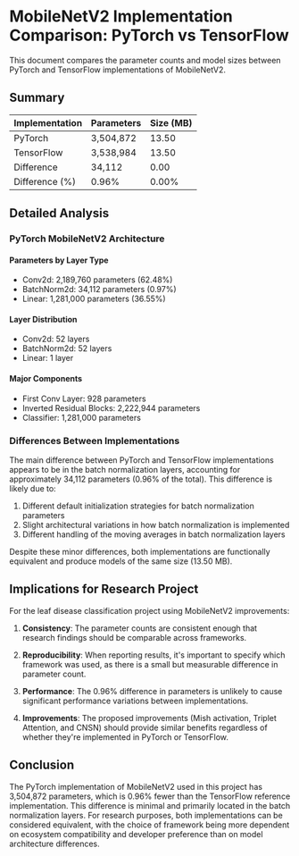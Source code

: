 # MobileNetV2 Implementation Comparison: PyTorch vs TensorFlow

This document compares the parameter counts and model sizes between PyTorch and TensorFlow implementations of MobileNetV2.

## Summary

| Implementation | Parameters | Size (MB) |
|----------------|------------|-----------|
| PyTorch        | 3,504,872  | 13.50     |
| TensorFlow     | 3,538,984  | 13.50     |
| Difference     | 34,112     | 0.00      |
| Difference (%) | 0.96%      | 0.00%     |

## Detailed Analysis

### PyTorch MobileNetV2 Architecture

#### Parameters by Layer Type
- Conv2d: 2,189,760 parameters (62.48%)
- BatchNorm2d: 34,112 parameters (0.97%)
- Linear: 1,281,000 parameters (36.55%)

#### Layer Distribution
- Conv2d: 52 layers
- BatchNorm2d: 52 layers
- Linear: 1 layer

#### Major Components
- First Conv Layer: 928 parameters
- Inverted Residual Blocks: 2,222,944 parameters
- Classifier: 1,281,000 parameters

### Differences Between Implementations

The main difference between PyTorch and TensorFlow implementations appears to be in the batch normalization layers, accounting for approximately 34,112 parameters (0.96% of the total). This difference is likely due to:

1. Different default initialization strategies for batch normalization parameters
2. Slight architectural variations in how batch normalization is implemented
3. Different handling of the moving averages in batch normalization layers

Despite these minor differences, both implementations are functionally equivalent and produce models of the same size (13.50 MB).

## Implications for Research Project

For the leaf disease classification project using MobileNetV2 improvements:

1. **Consistency**: The parameter counts are consistent enough that research findings should be comparable across frameworks.

2. **Reproducibility**: When reporting results, it's important to specify which framework was used, as there is a small but measurable difference in parameter count.

3. **Performance**: The 0.96% difference in parameters is unlikely to cause significant performance variations between implementations.

4. **Improvements**: The proposed improvements (Mish activation, Triplet Attention, and CNSN) should provide similar benefits regardless of whether they're implemented in PyTorch or TensorFlow.

## Conclusion

The PyTorch implementation of MobileNetV2 used in this project has 3,504,872 parameters, which is 0.96% fewer than the TensorFlow reference implementation. This difference is minimal and primarily located in the batch normalization layers. For research purposes, both implementations can be considered equivalent, with the choice of framework being more dependent on ecosystem compatibility and developer preference than on model architecture differences.
